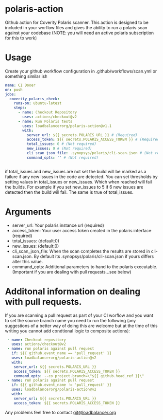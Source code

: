 # polaris-action
Github action for Coverity Polaris scanner. 
This action is designed to be included in your worflow files and gives the ability to run a polaris scan against your codebase
(NOTE: you will need an active polaris subscription for this to work)

# Usage
Create your github workflow configuration in .github/workflows/scan.yml or something similar ish

```yml
name: CI Dooer
on: push
jobs:
  coverity_polaris_check:
    runs-on: ubuntu-latest
    steps:
      - name: Checkout Repository
        uses: actions/checkout@v2
      - name: Run Polaris tests
        uses: loadbalancerorg/polaris-action@v1.1
        with: 
          server_url: ${{ secrets.POLARIS_URL }} # (Required)
          access_token: ${{ secrets.POLARIS_ACCESS_TOKEN }} # (Required)
          total_issues: 0 # (Not required)
          new_issues: 0 # (Not required)
          cli_scan_json_file: .synopsys/polaris/cli-scan.json # (Not required)
          command_opts: '' # (Not required)
          
```

if total_issues and new_issues are not set the build will be marked as a failure if any new issues in the code are detected. You can set thresholds by setting values in total_issues or new_issues. Which when reached will fail the builds. For example if you set new_issues to 5 if 6 new issues are detected then the build will fail. The same is true of total_issues.  

# Arguments
- server_url: Your polaris instance url (required)
- access_token: Your user access token created in the polaris interface (required)
- total_issues: (default:0)
- new_issues: (default:0)
- cli_scan_json_file: When the scan completes the results are stored in cli-scan.json. By default its .synopsys/polaris/cli-scan.json if yours differs alter this value. 
- command_opts: Additional parameters to hand to the polaris executable. (Important if you are dealing with pull requests...see below)
# Additonal information on dealing with pull requests.
If you are scanning a pull request as part of your CI worflow and you want to set the source branch name you need to run the following (any suggestions of a better way of doing this are welcome but at the time of this writing you cannot add condtional logic to composite actions): 

```yml
 - name: Checkout repository
   uses: actions/checkout@v2
 - name: run polaris against pull request
   if: ${{ github.event_name == 'pull_request' }}
   uses: loadbalancerorg/polaris-action@v2
   with: 
    server_url: ${{ secrets.POLARIS_URL }}
    access_token: ${{ secrets.POLARIS_ACCESS_TOKEN }}
    command_opts: --co project.branch=\"${{ github.head_ref }}\"
 - name: run polaris against pull request
   if: ${{ github.event_name != 'pull_request' }}
   uses: loadbalancerorg/polaris-action@v2
   with: 
    server_url: ${{ secrets.POLARIS_URL }}
    access_token: ${{ secrets.POLARIS_ACCESS_TOKEN }}
```
Any problems feel free to contact git@loadbalancer.org 
